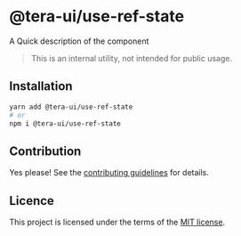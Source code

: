# @tera-ui/use-ref-state

A Quick description of the component

> This is an internal utility, not intended for public usage.

## Installation

```sh
yarn add @tera-ui/use-ref-state
# or
npm i @tera-ui/use-ref-state
```

## Contribution

Yes please! See the
[contributing guidelines](https://github.com/nextui-org/nextui/blob/master/CONTRIBUTING.md)
for details.

## Licence

This project is licensed under the terms of the
[MIT license](https://github.com/nextui-org/nextui/blob/master/LICENSE).
